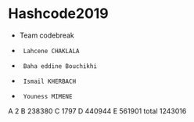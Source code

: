 # Hashcode2019
 
 * Team codebreak
 *      Lahcene CHAKLALA
 *      Baha eddine Bouchikhi
 *      Ismail KHERBACH
 *      Youness MIMENE
 
 A 2
 B 238380
 C 1797
 D 440944
 E 561901
    total 1243016 
